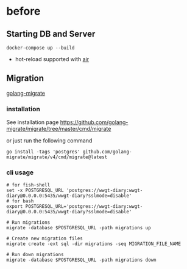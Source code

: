 # before

## Starting DB and Server

```shell
docker-compose up --build
```

- hot-reload supported with [air](https://github.com/cosmtrek/air)

## Migration

[golang-migrate](https://github.com/golang-migrate/migrate)

### installation

See installation page https://github.com/golang-migrate/migrate/tree/master/cmd/migrate

or just run the following command

```
go install -tags 'postgres' github.com/golang-migrate/migrate/v4/cmd/migrate@latest
```

### cli usage

```shell
# for fish-shell
set -x POSTGRESQL_URL 'postgres://wwgt-diary:wwgt-diary@0.0.0.0:5435/wwgt-diary?sslmode=disable'
# for bash
export POSTGRESQL_URL='postgres://wwgt-diary:wwgt-diary@0.0.0.0:5435/wwgt-diary?sslmode=disable'

# Run migrations
migrate -database $POSTGRESQL_URL -path migrations up

# Create new migration files
migrate create -ext sql -dir migrations -seq MIGRATION_FILE_NAME

# Run down migrations
migrate -database $POSTGRESQL_URL -path migrations down
```
